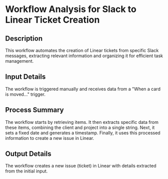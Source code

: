 # Workflow Analysis for Slack to Linear Ticket Creation

## Description
This workflow automates the creation of Linear tickets from specific Slack messages, extracting relevant information and organizing it for efficient task management.

## Input Details
The workflow is triggered manually and receives data from a "When a card is moved..." trigger.

## Process Summary
The workflow starts by retrieving items. It then extracts specific data from these items, combining the client and project into a single string. Next, it sets a fixed date and generates a timestamp. Finally, it uses this processed information to create a new issue in Linear.

## Output Details
The workflow creates a new issue (ticket) in Linear with details extracted from the initial input.
